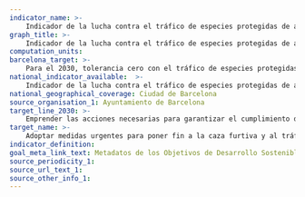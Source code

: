 ```yaml
---
indicator_name: >-
    Indicador de la lucha contra el tráfico de especies protegidas de animales y plantas (pendiente de determinar)
graph_title: >-
    Indicador de la lucha contra el tráfico de especies protegidas de animales y plantas (pendiente de determinar)
computation_units: 
barcelona_target: >-
    Para el 2030, tolerancia cero con el tráfico de especies protegidas y con la introducción de especies invasoras de flora y fauna en Barcelona
national_indicator_available:  >-
    Indicador de la lucha contra el tráfico de especies protegidas de animales y plantas (pendiente de determinar)
national_geographical_coverage: Ciudad de Barcelona
source_organisation_1: Ayuntamiento de Barcelona
target_line_2030: >-
    Emprender las acciones necesarias para garantizar el cumplimiento de la Convención sobre el Comercio Internacional de Especies Amenazadas de Fauna y Flora Silvestres (CITES). Valor hito 2030: Por determinar
target_name: >-
    Adoptar medidas urgentes para poner fin a la caza furtiva y al tráfico de especies protegidas de flora y fauna, y abordar la demanda y la oferta ilegales de productos silvestres
indicator_definition:
goal_meta_link_text: Metadatos de los Objetivos de Desarrollo Sostenible de las Naciones Unidas (pdf 894kB)
source_periodicity_1: 
source_url_text_1: 
source_other_info_1:
---
```

